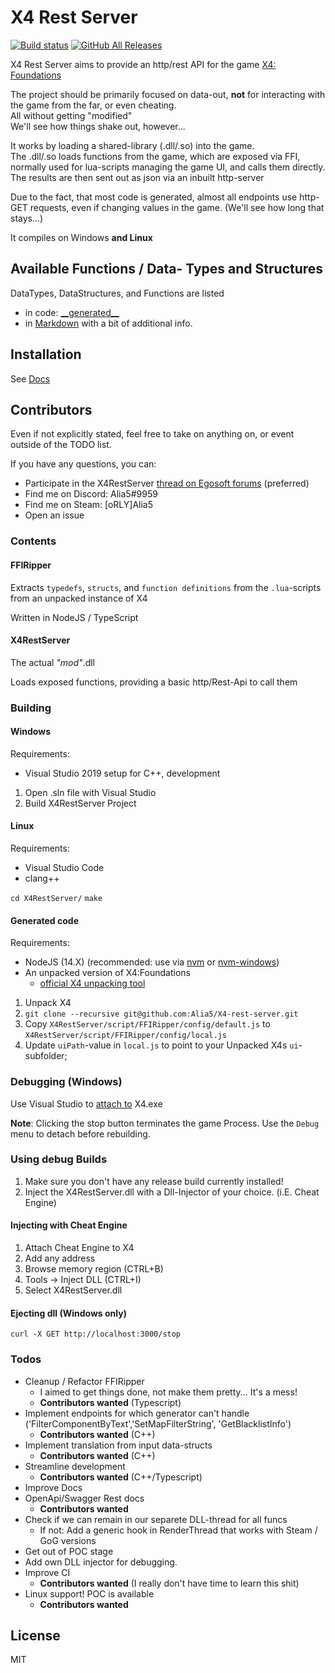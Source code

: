 # X4 Rest Server

[![Build status](https://ci.appveyor.com/api/projects/status/qxc7386fl3c5fn8w/branch/master?svg=true)](https://ci.appveyor.com/project/Alia5/x4-rest-server/branch/master) 
[![GitHub All Releases](https://img.shields.io/github/downloads/Alia5/X4-Rest-server/total?label=downloads%20%28all%20versions%29)](https://github.com/Alia5/X4-rest-server/releases)  


X4 Rest Server aims to provide an http/rest API for the game [X4: Foundations](https://www.egosoft.com/games/x4/info_en.php)

The project should be primarily focused on data-out, **not** for interacting with the game from the far, or even cheating.  
All without getting "modified"  
We'll see how things shake out, however...

It works by loading a shared-library (.dll/.so) into the game.  
The .dll/.so loads functions from the game, which are exposed via FFI, normally used for lua-scripts managing the game UI, and calls them directly.
The results are then sent out as json via an inbuilt http-server

Due to the fact, that most code is generated, almost all endpoints use http-GET requests, even if changing values in the game. (We'll see how long that stays...)

It compiles on Windows **and Linux**

## Available Functions / Data- Types and Structures

DataTypes, DataStructures, and Functions are listed

- in code: [\_\_generated__](X4RestServer/X4RestServer/src/__generated__)
- in [Markdown](docs) with a bit of additional info.

## Installation

See [Docs](docs)

## Contributors

Even if not explicitly stated, feel free to take on anything on, or event outside of the TODO list.

If you have any questions, you can:

- Participate in the X4RestServer [thread on Egosoft forums](https://forum.egosoft.com/viewtopic.php?f=181&t=426061&p=4942843#p4942842) (preferred)
- Find me on Discord: Alia5#9959
- Find me on Steam: [oRLY]Alia5
- Open an issue

### Contents

#### FFIRipper

Extracts `typedefs`, `structs`, and `function definitions` from the `.lua`-scripts from an unpacked instance of X4

Written in NodeJS / TypeScript

#### X4RestServer

The actual _"mod"_.dll

Loads exposed functions, providing a basic http/Rest-Api to call them

### Building

#### Windows

Requirements:

- Visual Studio 2019 setup for C++, development
  
1. Open .sln file with Visual Studio
2. Build X4RestServer Project

#### Linux

Requirements:

- Visual Studio Code
- clang++
  
`cd X4RestServer/`
`make`

#### Generated code

Requirements:

- NodeJS (14.X) (recommended: use via [nvm](https://github.com/nvm-sh/nvm) or [nvm-windows](https://github.com/coreybutler/nvm-windows))
- An unpacked version of X4:Foundations  
  - [official X4 unpacking tool](https://www.egosoft.com/download/x4/bonus_en.php?download=598)

1. Unpack X4
2. `git clone --recursive git@github.com:Alia5/X4-rest-server.git`
3. Copy `X4RestServer/script/FFIRipper/config/default.js` to `X4RestServer/script/FFIRipper/config/local.js`
4. Update `uiPath`-value in `local.js` to point to your Unpacked X4s `ui`-subfolder;

### Debugging (Windows)

Use Visual Studio to [attach to](https://github.com/MicrosoftDocs/visualstudio-docs/blob/master/docs/debugger/attach-to-running-processes-with-the-visual-studio-debugger.md#-attach-to-a-running-process-on-your-local-machine) X4.exe

**Note**: Clicking the stop button terminates the game Process. Use the `Debug` menu to detach before rebuilding.

### Using **debug** Builds

1. Make sure you don't have any release build currently installed!
2. Inject the X4RestServer.dll with a Dll-Injector of your choice. (i.E. Cheat Engine)

#### Injecting with Cheat Engine

1. Attach Cheat Engine to X4
2. Add any address
3. Browse memory region (CTRL+B)
4. Tools -> Inject DLL (CTRL+I)
5. Select X4RestServer.dll

#### Ejecting dll (Windows only)

`curl -X GET http://localhost:3000/stop`

### Todos

- Cleanup / Refactor FFIRipper  
  - I aimed to get things done, not make them pretty... It's a mess!
  - **Contributors wanted** (Typescript)
- Implement endpoints for which generator can't handle ('FilterComponentByText','SetMapFilterString', 'GetBlacklistInfo')
  - **Contributors wanted** (C++)
- Implement translation from input data-structs
  - **Contributors wanted** (C++)
- Streamline development
  - **Contributors wanted** (C++/Typescript)
- Improve Docs
- OpenApi/Swagger Rest docs
  - **Contributors wanted**
- Check if we can remain in our separete DLL-thread for all funcs
  - If not: Add a generic hook in RenderThread that works with Steam / GoG versions
- Get out of POC stage
- Add own DLL injector for debugging.
- Improve CI  
  - **Contributors wanted** (I really don't have time to learn this shit)
- Linux support! POC is available
  - **Contributors wanted**
    

## License

MIT
